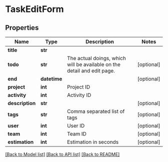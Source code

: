# TaskEditForm

## Properties
Name | Type | Description | Notes
------------ | ------------- | ------------- | -------------
**title** | **str** |  | 
**todo** | **str** | The actual doings, which will be available on the detail and edit page. | [optional] 
**end** | **datetime** |  | [optional] 
**project** | **int** | Project ID | 
**activity** | **int** | Activity ID | 
**description** | **str** |  | [optional] 
**tags** | **str** | Comma separated list of tags | [optional] 
**user** | **int** | User ID | [optional] 
**team** | **int** | Team ID | [optional] 
**estimation** | **int** | Estimation in seconds | [optional] 

[[Back to Model list]](../README.md#documentation-for-models) [[Back to API list]](../README.md#documentation-for-api-endpoints) [[Back to README]](../README.md)

